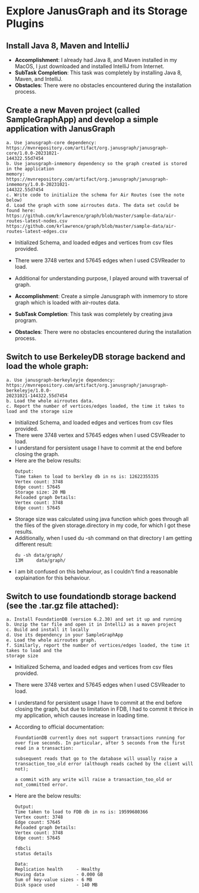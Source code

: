 # Explore JanusGraph and its Storage Plugins
## Install Java 8, Maven and IntelliJ

- **Accomplishment**: I already had Java 8, and Maven installed in my MacOS, I just downloaded and installed IntelliJ from Internet.
- **SubTask Completion**: This task was completely by installing Java 8, Maven, and IntelliJ.
- **Obstacles**: There were no obstacles encountered during the installation process.

## Create a new Maven project (called SampleGraphApp) and develop a simple application with JanusGraph

```
a. Use janusgraph-core dependency:
https://mvnrepository.com/artifact/org.janusgraph/janusgraph-core/1.0.0-20231021-
144322.55d7454
b. Use janusgraph-inmemory dependency so the graph created is stored in the application
memory:
https://mvnrepository.com/artifact/org.janusgraph/janusgraph-inmemory/1.0.0-20231021-
144322.55d7454
c. Write code to initialize the schema for Air Routes (see the note below)
d. Load the graph with some airroutes data. The data set could be found here:
https://github.com/krlawrence/graph/blob/master/sample-data/air-routes-latest-nodes.csv
https://github.com/krlawrence/graph/blob/master/sample-data/air-routes-latest-edges.csv
```

- Initialized Schema, and loaded edges and vertices from csv files provided.
- There were 3748 vertex and 57645 edges when I used CSVReader to load.
- Additional for understanding purpose, I played around with traversal of graph.

- **Accomplishment**: Create a simple Janusgraph with inmemory to store graph which is loaded with air-routes data.
- **SubTask Completion**: This task was completely by creating java program.
- **Obstacles**: There were no obstacles encountered during the installation process.

## Switch to use BerkeleyDB storage backend and load the whole graph:
```
a. Use janusgraph-berkeyleyje dependency:
https://mvnrepository.com/artifact/org.janusgraph/janusgraph-berkeleyje/1.0.0-
20231021-144322.55d7454
b. Load the whole airroutes data.
c. Report the number of vertices/edges loaded, the time it takes to load and the storage size
```
- Initialized Schema, and loaded edges and vertices from csv files provided.
- There were 3748 vertex and 57645 edges when I used CSVReader to load.
- I understand for persistent usage I have to commit at the end before closing the graph.
- Here are the below results:
    ```
    Output:
    Time taken to load to berkley db in ns is: 12622355335
    Vertex count: 3748
    Edge count: 57645
    Storage size: 20 MB
    Reloaded graph Details:
    Vertex count: 3748
    Edge count: 57645
    ```
- Storage size was calculated using java function which goes through all the files of the given storage.directory in my code, for which I got these results.
- Additionally, when I used du -sh command on that directory I am getting different result:
    ```
    du -sh data/graph/
    13M     data/graph/
    ```
- I am bit confused on this behaviour, as I couldn't find a reasonable explaination for this behaviour.

## Switch to use foundationdb storage backend (see the .tar.gz file attached):
```
a. Install FoundationDB (version 6.2.30) and set it up and running
b. Unzip the tar file and open it in IntelliJ as a maven project
c. Build and install it locally
d. Use its dependency in your SampleGraphApp
e. Load the whole airroutes graph.
f. Similarly, report the number of vertices/edges loaded, the time it takes to load and the
storage size
```

- Initialized Schema, and loaded edges and vertices from csv files provided.
- There were 3748 vertex and 57645 edges when I used CSVReader to load.
- I understand for persistent usage I have to commit at the end before closing the graph, but due to limitation in FDB, I had to commit it thrice in my application, which causes increase in loading time.
- According to official documentation:
    ```
    FoundationDB currently does not support transactions running for over five seconds. In particular, after 5 seconds from the first read in a transaction:

    subsequent reads that go to the database will usually raise a transaction_too_old error (although reads cached by the client will not);

    a commit with any write will raise a transaction_too_old or not_committed error.
    ```

- Here are the below results:
    ```
    Output:
    Time taken to load to FDB db in ns is: 19599680366
    Vertex count: 3748
    Edge count: 57645
    Reloaded graph Details:
    Vertex count: 3748
    Edge count: 57645
    ```
    ```
    fdbcli
    status details

    Data:
    Replication health     - Healthy
    Moving data            - 0.000 GB
    Sum of key-value sizes - 6 MB
    Disk space used        - 140 MB
    ```